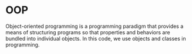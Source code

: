 # OOP



Object-oriented programming
is a programming paradigm that provides a means of structuring programs so that properties and behaviors are bundled into individual objects.
In this code, we use objects and classes in programming.
